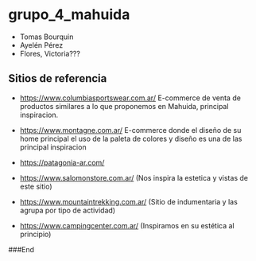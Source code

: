 # grupo_4_mahuida
- Tomas Bourquin
- Ayelén Pérez
- Flores, Victoria???

## Sitios de referencia

- https://www.columbiasportswear.com.ar/
E-commerce de venta de productos similares a lo que proponemos en Mahuida, principal inspiracion.
- https://www.montagne.com.ar/
E-commerce donde el diseño de su home principal el uso de la paleta de colores y diseño es una de las principal inspiracion

-  https://patagonia-ar.com/
- https://www.salomonstore.com.ar/ (Nos inspira la estetica y vistas de este sitio)
- https://www.mountaintrekking.com.ar/ (Sitio de indumentaria y las agrupa por tipo de actividad)
- https://www.campingcenter.com.ar/ (Inspiramos en su estética al principio)







###End

